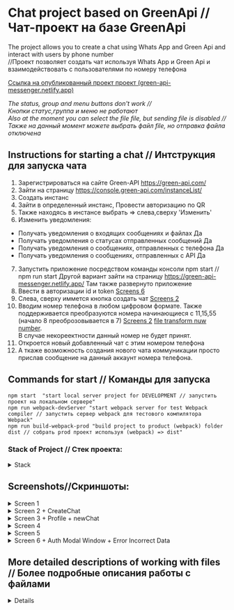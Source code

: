 
# Chat project based on GreenApi // Чат-проект на базе GreenApi

The project allows you to create a chat using Whats App and Green Api and interact with users by phone number<br>
//Проект позволяет создать чат используя Whats App и Green Api и взаимодействовать с пользователями по номеру телефона

[Ссылка на опубликованный проект проект (green-api-messenger.netlify.app)](https://green-api-messenger.netlify.app/green-api-messenger)

_The status, group and menu buttons don't work // <br>Кнопки статус,группа и меню не работают_ <br>
_Also at the moment you can select the file file, but sending file is disabled // <br>Также на данный момент можете выбрать файл file, но отправка файла отключена_

## Instructions for starting a chat // Интструкция для запуска чата


1) Зарегистрироваться на сайте Green-API https://green-api.com/
2) Зайти на страницу https://console.green-api.com/instanceList/
3) Создать инстанс
4) Зайти в определенный инстанс, Провести авторизацию по QR
5) Также находясь в инстансе выбрать => слева,сверху 'Изменить' 
6) Изменить уведомления:
- Получать уведомления о входящих сообщениях и файлах	Да
- Получать уведомления о статусах отправленных сообщений	Да
- Получать уведомления о сообщениях, отправленных с телефона	Да
- Получать уведомления о сообщениях, отправленных с API	Да
7) Запустить приложение посредством команды консоли npm start // npm run start
   Другой вариант зайти на страницу https://green-api-messenger.netlify.app/
   Там также развернуто приложение
8) Ввести в авторизации id и token [Screens 6](#screenshotsскриншоты)
9) Слева, сверху иммется кнопка создать чат [Screens 2](#screenshotsскриншоты)
10) Вводим номер телефона в любом цифровом формате. Также поддерживается преобразуются номера начинающиеся с 11,15,55 (начало 8 преоброзовывается в 7) [Screens 2](#screenshotsскриншоты) [file transform nuw number](src/components/CreateChat/CreateChat.tsx).<br>
    В случае некореектности данный номер не будет принят.
11) Откроется новый добавленный чат с этим номером телефона
12) А ткаже возможность создания нового чата коммуникации просто прислав сообщение на данный аккаунт номера телефона.

## Commands for start // Команды для запуска
```
npm start  "start local server project for DEVELOPMENT // запустить проект на локальном сервере"
npm run webpack-devServer "start webpack server for test Webpack compiler // запустить сервер webpack для тестового компилятора Webpack"
npm run build-webpack-prod "build project to product (webpack) folder dist // собрать prod проект используя (webpack) => dist"
```

### Stack of Project // Стек проекта:  
<details> 

<summary>Stack</summary>

- <span style="color:#7ffd83">React</span> (Library for user interface(SPA) development // Библиотека для разработки пользовательского интерфейса (SPA))
- <span style="color:#7ffd83">React Router Dom</span> (Declarative routing for React web applications. // Декларативная маршрутизация для веб-приложений React.
  <br> (Not actively used in the project for forwarding (Left for future updates)) // Активно не используется в проекте для переадресации (Оставлено для будущих обновлений)))  
- <span style="color:#7ffd83">React Dom</span> (React package for working with the DOM Tree // Пакет React для работы с деревом DOM)
- <span style="color:#7ffd83">Mobx</span> (Global state manager || Redux alternative // Глобальный менеджер состояния || Redux альтернатива)
- <span style="color:#7ffd83">Mobx React Lite</span> (Lite version mobx // Облегченная версия мобх)
- <span style="color:#7ffd83">Type Script</span> (Typed programming language // Типизированный язык программирования)
- <span style="color:#7ffd83">@green-api/whatsapp-api-client</span> (Whatsapp Api manager // Апи-менеджер WhatsApp)
- <span style="color:#7ffd83">Web Vitals</span> (Application Performance Test by Google Lighthouse // Тест производительности приложений с помощью Google Lighthouse)
- <span style="color:#7ffd83">React-loader-spinner</span> (Loading spinner // Спинер загрузки)
- <span style="color:#7ffd83">React-virtuoso</span> (Rendering virtualization of large data lists //<br> Рендеринг виртуализации больших списков данных)<br> [react virtuoso better react-window(react-virtualized) ]
- <span style="color:#7ffd83">Webpack</span> (assembler of modules for the next release // сборщик модулей для следующего релиза)<br>

</details> 

## Screenshots//Скриншоты:

<details> 
  <summary>Screen 1</summary>

  ![Screen 1](https://github.com/Freeze35/online-store/assets/72322938/ac5bb97e-164f-4394-8745-d9ff42aed0ee)

</details>

<details> 

<summary>Screen 2 + CreateChat</summary>

![Screen2](https://github.com/Freeze35/online-store/assets/72322938/97a4156d-1f82-4f4a-8efb-5a0cd801bef2)

</details>

<details> 

<summary>Screen 3 + Profile + newChat</summary>

![Screen3](https://github.com/Freeze35/online-store/assets/72322938/708e1468-7a3f-46c2-aac8-c8f26cb3b469)

</details>

<details> 

<summary>Screen 4</summary>

![Screen4](https://github.com/Freeze35/online-store/assets/72322938/cd6877fe-a36a-4fce-94f4-112a4efebead)

</details>

<details> 

<summary>Screen 5</summary>

![Screen5](https://github.com/Freeze35/online-store/assets/72322938/30e6f65f-41a2-44c2-a8cc-e427b279bb20)

</details>

<details> 

<summary>Screen 6 + Auth Modal Window + Error Incorrect Data</summary>

![Screen6](https://github.com/Freeze35/online-store/assets/72322938/236cbad5-22ef-45d2-b761-a00a176fb1a3)

</details>

## More detailed descriptions of working with files // Более подробные описания работы с файлами

<details> 

<summary>Details</summary>

- [Check if the idInstance is new. Delete data if new //<br> Проверьте, является ли idInstance новым. Удалить данные, если новые](src/App.tsx)

- [Start listening every 5 seconds to the server; Saving authorization data
//<br> Запуск прослушивания каждые 5 секунд на сервер; Сохранение данных Авторизации](src/App.tsx)

- [Checking incoming requests
//<br> Проверка входящих запросовChecking incoming requests](src/components/helpers/LogicForProcessingRequests/CheckReceiveNotification.tsx)

- [Handling incoming and outgoing requests //<br> Обработка входящих и исходящих запросов](src/components/helpers/LogicForProcessingRequests/ProcessingData.tsx)

- [Chat central block using a virtualized list //<br> Центральный блок чата с использованием виртуализированного списка
](src/components/CentralChatBlock/CentralBlock.tsx)

- [A simple search string for searching by phone number or message, of course, needs to be improved by searching for string query segmentation 
//<br>Простая поисковая строка для поиска по номеру телефона или сообщению, конечно нуждается в доработке поиска по сигментированию запроса строки](src/components/SearchBar/SearchBar.tsx)

- [Processing of incoming and outgoing data//<br> Обработка входящих и исходящих данных](src/components/helpers/LogicForProcessingRequests/ProcessingData.tsx)

</details>


